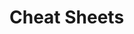                                                                                              
                                                                                                                
# Cheat Sheets           

   




